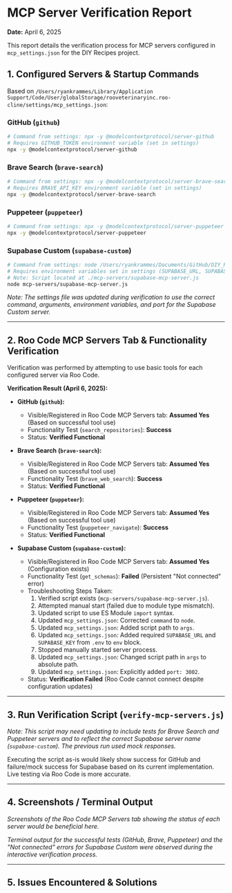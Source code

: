 # MCP Server Verification Report

**Date:** April 6, 2025

This report details the verification process for MCP servers configured in `mcp_settings.json` for the DIY Recipes project.

## 1. Configured Servers & Startup Commands

Based on `/Users/ryankrammes/Library/Application Support/Code/User/globalStorage/rooveterinaryinc.roo-cline/settings/mcp_settings.json`:

### GitHub (`github`)
```bash
# Command from settings: npx -y @modelcontextprotocol/server-github
# Requires GITHUB_TOKEN environment variable (set in settings)
npx -y @modelcontextprotocol/server-github
```

### Brave Search (`brave-search`)
```bash
# Command from settings: npx -y @modelcontextprotocol/server-brave-search
# Requires BRAVE_API_KEY environment variable (set in settings)
npx -y @modelcontextprotocol/server-brave-search
```

### Puppeteer (`puppeteer`)
```bash
# Command from settings: npx -y @modelcontextprotocol/server-puppeteer
npx -y @modelcontextprotocol/server-puppeteer
```

### Supabase Custom (`supabase-custom`)
```bash
# Command from settings: node /Users/ryankrammes/Documents/GitHub/DIY_Recipes/mcp-servers/supabase-mcp-server.js
# Requires environment variables set in settings (SUPABASE_URL, SUPABASE_KEY, etc.)
# Note: Script located at ./mcp-servers/supabase-mcp-server.js
node mcp-servers/supabase-mcp-server.js
```
*Note: The settings file was updated during verification to use the correct command, arguments, environment variables, and port for the Supabase Custom server.*

---

## 2. Roo Code MCP Servers Tab & Functionality Verification

Verification was performed by attempting to use basic tools for each configured server via Roo Code.

**Verification Result (April 6, 2025):**

*   **GitHub (`github`):**
    *   Visible/Registered in Roo Code MCP Servers tab: **Assumed Yes** (Based on successful tool use)
    *   Functionality Test (`search_repositories`): **Success**
    *   Status: **Verified Functional**

*   **Brave Search (`brave-search`):**
    *   Visible/Registered in Roo Code MCP Servers tab: **Assumed Yes** (Based on successful tool use)
    *   Functionality Test (`brave_web_search`): **Success**
    *   Status: **Verified Functional**

*   **Puppeteer (`puppeteer`):**
    *   Visible/Registered in Roo Code MCP Servers tab: **Assumed Yes** (Based on successful tool use)
    *   Functionality Test (`puppeteer_navigate`): **Success**
    *   Status: **Verified Functional**

*   **Supabase Custom (`supabase-custom`):**
    *   Visible/Registered in Roo Code MCP Servers tab: **Assumed Yes** (Configuration exists)
    *   Functionality Test (`get_schemas`): **Failed** (Persistent "Not connected" error)
    *   Troubleshooting Steps Taken:
        1.  Verified script exists (`mcp-servers/supabase-mcp-server.js`).
        2.  Attempted manual start (failed due to module type mismatch).
        3.  Updated script to use ES Module `import` syntax.
        4.  Updated `mcp_settings.json`: Corrected `command` to `node`.
        5.  Updated `mcp_settings.json`: Added script path to `args`.
        6.  Updated `mcp_settings.json`: Added required `SUPABASE_URL` and `SUPABASE_KEY` from `.env` to `env` block.
        7.  Stopped manually started server process.
        8.  Updated `mcp_settings.json`: Changed script path in `args` to absolute path.
        9.  Updated `mcp_settings.json`: Explicitly added `port: 3002`.
    *   Status: **Verification Failed** (Roo Code cannot connect despite configuration updates)

---

## 3. Run Verification Script (`verify-mcp-servers.js`)

*Note: This script may need updating to include tests for Brave Search and Puppeteer servers and to reflect the correct Supabase server name (`supabase-custom`). The previous run used mock responses.*

Executing the script as-is would likely show success for GitHub and failure/mock success for Supabase based on its current implementation. Live testing via Roo Code is more accurate.

---

## 4. Screenshots / Terminal Output

*Screenshots of the Roo Code MCP Servers tab showing the status of each server would be beneficial here.*

*Terminal output for the successful tests (GitHub, Brave, Puppeteer) and the "Not connected" errors for Supabase Custom were observed during the interactive verification process.*

---

## 5. Issues Encountered & Solutions

